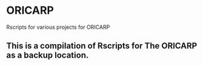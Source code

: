 # ORICARP
Rscripts for various projects for ORICARP

## This is a compilation of Rscripts for The ORICARP as a backup location.
